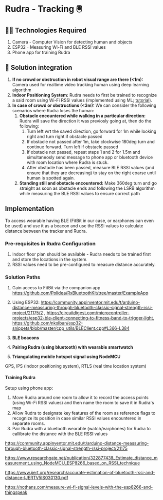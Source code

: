 # Rudra - Tracking 🖲️

## 👩‍💻 Technologies Required
1. Camera - Computer Vision for detecting human and objects
2. ESP32 - Measuring Wi-Fi and BLE RSSI values
3. Phone app for training Rudra

## 🧮 Solution integration
1. **If no crowd or obstruction in robot visual range are there (<1m):** Camera used for realtime video tracking human using deep learning algorithm
2. **Indoor Positioning System:** Rudra needs to first be trained to recognize a said room using Wi-Fi RSSI values (implemented using ML; [tutorial]( https://www.hackster.io/news/indoor-positioning-using-arduino-and-machine-learning-in-4-easy-steps-295d39e5e7c9)). 
3. **In case of crowd or obstructions (<3m):** We can consider the following scenarios where Rudra loses the human:
    1. **Obstacle encountered while walking in a particular direction:** Rudra will save the direction it was previosly going at, then do the following:
        1. Turn left wrt the saved direction, go forward for 1m while looking right and turn right if obstacle passed
        2. If obstacle not passed after 1m, take clockwise 180deg turn and continue forward. Turn left if obstacle passed
        3. If obstacle not passed, repeat steps 1 and 2 for 1.5m and simultaneosly send message to phone app or bluetooth device with room location where Rudra is stuck.
        4. After obstacle has been passed, measure BLE RSSI values (and ensure that they are decreasing) to stay on the right coarse until human is spotted again.
    2. **Standing still and obstacle encountered:** Make 360deg turn and go straight as soon as obstacle ends and following the LSRB algorithm while measuring the BLE RSSI values to ensure correct path 

## Implementation
To access wearable having BLE (FitBit in our case, or earphones can even be used) and use it as a beacon and use the RSSI values to calculate distance between the tracker and Rudra.

### Pre-requisites in Rudra Configuration
1. Indoor floor plan should be available - Rudra needs to be trained first and store the locations in the system.
2. RSSI values need to be pre-configured to measure distance accurately.

### Solution Paths
1. Gain access to FitBit via the companion app https://github.com/Polidea/RxBluetoothKit/tree/master/ExampleApp
2. Using ESP32: https://community.appinventor.mit.edu/t/arduino-distance-meassuring-through-bluetooth-classic-signal-strength-rssi-project/21175/2 , https://circuitdigest.com/microcontroller-projects/esp32-ble-client-connecting-to-fitness-band-to-trigger-light, https://github.com/nkolban/esp32-snippets/blob/master/cpp_utils/BLEClient.cpp#L366-L384

1. **BLE beacons**

3. **Pairing Rudra (using bluetooth) with wearable smartwatch**
4. **Triangulating mobile hotspot signal using NodeMCU**

GPS, IPS (indoor positioning system), RTLS (real time location system)
#### Training Rudra
Setup using phone app: 
1. Move Rudra around one room to allow it to record the access points (using Wi-Fi RSSI values) and then name the room to save it in Rudra's map
2. Allow Rudra to designate key features of the room as reference flags to recognize its position in case similar RSSI values encountered in separate rooms.
3. Pair Rudra with a bluetooth wearable (watch/earphones) for Rudra to callibrate the distance with the BLE RSSI values

https://community.appinventor.mit.edu/t/arduino-distance-meassuring-through-bluetooth-classic-signal-strength-rssi-project/21175

https://www.researchgate.net/publication/322877438_Estimate_distance_measurement_using_NodeMCU_ESP8266_based_on_RSSI_technique

https://www.ijert.org/research/accurate-estimation-of-bluetooth-rssi-and-distance-IJERTV5IS030130.pdf

https://nothans.com/measure-wi-fi-signal-levels-with-the-esp8266-and-thingspeak
